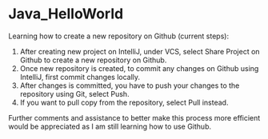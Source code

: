 # Java_HelloWorld

Learning how to create a new repository on Github (current steps):
1. After creating new project on IntelliJ, under VCS, select Share Project on Github to create a new repository on Github.
2. Once new repository is created, to commit any changes on Github using IntelliJ, first commit changes locally. 
3. After changes is committed, you have to push your changes to the repository using Git, select Push.
4. If you want to pull copy from the repository, select Pull instead.

Further comments and assistance to better make this process more efficient would be appreciated as I am still learning how to use Github.
